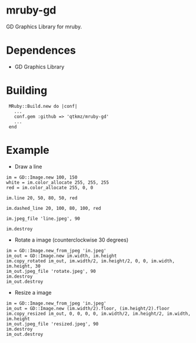 mruby-gd
=========
GD Graphics Library for mruby.

Dependences
========
- GD Graphics Library

Building
========

```
 MRuby::Build.new do |conf|
   ...
   conf.gem :github => 'qtkmz/mruby-gd'
   ...
 end
```

Example
========

- Draw a line
```
im = GD::Image.new 100, 150
white = im.color_allocate 255, 255, 255
red = im.color_allocate 255, 0, 0

im.line 20, 50, 80, 50, red

im.dashed_line 20, 100, 80, 100, red

im.jpeg_file 'line.jpeg', 90

im.destroy
```

- Rotate a image (counterclockwise 30 degrees)

```
im = GD::Image.new_from_jpeg 'in.jpeg'
im_out = GD::Image.new im.width, im.height
im.copy_rotated im_out, im.width/2, im.height/2, 0, 0, im.width, im.height, 30
im_out.jpeg_file 'rotate.jpeg', 90
im.destroy
im_out.destroy
```

- Resize a image

```
im = GD::Image.new_from_jpeg 'in.jpeg'
im_out = GD::Image.new (im.width/2).floor, (im.height/2).floor
im.copy_resized im_out, 0, 0, 0, 0, im.width/2, im.height/2, im.width, im.height
im_out.jpeg_file 'resized.jpeg', 90
im.destroy
im_out.destroy
```

